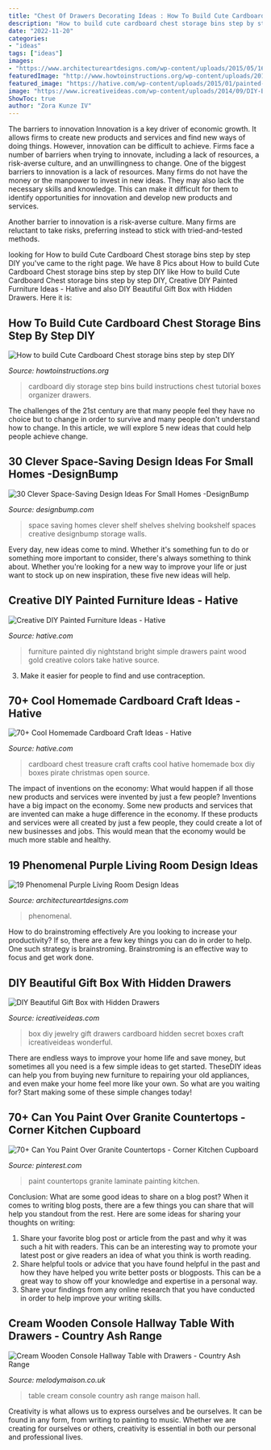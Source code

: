 ```yaml
---
title: "Chest Of Drawers Decorating Ideas : How To Build Cute Cardboard Chest Storage Bins Step By Step Diy"
description: "How to build cute cardboard chest storage bins step by step diy"
date: "2022-11-20"
categories:
- "ideas"
tags: ["ideas"]
images:
- "https://www.architectureartdesigns.com/wp-content/uploads/2015/05/1633.jpg"
featuredImage: "http://www.howtoinstructions.org/wp-content/uploads/2013/10/How-to-build-Cute-Cardboard-Chest-storage-bins-step-by-step-DIY-tutorial-instructions-thumb.jpg"
featured_image: "https://hative.com/wp-content/uploads/2015/01/painted-furniture-ideas/13-painted-furniture-ideas.jpg"
image: "https://www.icreativeideas.com/wp-content/uploads/2014/09/DIY-Beautiful-Gift-Box-with-Hidden-Drawers-7.jpg"
ShowToc: true
author: "Zora Kunze IV"
---
```



The barriers to innovation
Innovation is a key driver of economic growth. It allows firms to create new products and services and find new ways of doing things. However, innovation can be difficult to achieve. Firms face a number of barriers when trying to innovate, including a lack of resources, a risk-averse culture, and an unwillingness to change.
One of the biggest barriers to innovation is a lack of resources. Many firms do not have the money or the manpower to invest in new ideas. They may also lack the necessary skills and knowledge. This can make it difficult for them to identify opportunities for innovation and develop new products and services.

Another barrier to innovation is a risk-averse culture. Many firms are reluctant to take risks, preferring instead to stick with tried-and-tested methods.

	

		
looking for How to build Cute Cardboard Chest storage bins step by step DIY you've came to the right page. We have 8 Pics about How to build Cute Cardboard Chest storage bins step by step DIY like How to build Cute Cardboard Chest storage bins step by step DIY, Creative DIY Painted Furniture Ideas - Hative and also DIY Beautiful Gift Box with Hidden Drawers. Here it is:
		
    
## How To Build Cute Cardboard Chest Storage Bins Step By Step DIY

<img loading=lazy src="http://www.howtoinstructions.org/wp-content/uploads/2013/10/How-to-build-Cute-Cardboard-Chest-storage-bins-step-by-step-DIY-tutorial-instructions-thumb.jpg" onerror="this.onerror=null;this.src='https://tse2.mm.bing.net/th?id=OIP.vHBQTHMfEe5r2GEzh1_yyAHaHa&amp;pid=15.1';" alt="How to build Cute Cardboard Chest storage bins step by step DIY">

_Source: howtoinstructions.org_

>cardboard diy storage step bins build instructions chest tutorial boxes organizer drawers. 

	

The challenges of the 21st century are that many people feel they have no choice but to change in order to survive and many people don't understand how to change. In this article, we will explore 5 new ideas that could help people achieve change.

    
## 30 Clever Space-Saving Design Ideas For Small Homes -DesignBump

<img loading=lazy src="https://designbump.com/wp-content/uploads/2014/09/space-saving-design-ideas-007.jpg" onerror="this.onerror=null;this.src='https://tse3.mm.bing.net/th?id=OIP.9CVghvgbXQm_Tyuw4iVFdgAAAA&amp;pid=15.1';" alt="30 Clever Space-Saving Design Ideas For Small Homes -DesignBump">

_Source: designbump.com_

>space saving homes clever shelf shelves shelving bookshelf spaces creative designbump storage walls. 

	

Every day, new ideas come to mind. Whether it's something fun to do or something more important to consider, there's always something to think about. Whether you're looking for a new way to improve your life or just want to stock up on new inspiration, these five new ideas will help.

    
## Creative DIY Painted Furniture Ideas - Hative

<img loading=lazy src="https://hative.com/wp-content/uploads/2015/01/painted-furniture-ideas/13-painted-furniture-ideas.jpg" onerror="this.onerror=null;this.src='https://tse4.mm.bing.net/th?id=OIP.rAHHyQycYAn_S1H7l4inmwHaLI&amp;pid=15.1';" alt="Creative DIY Painted Furniture Ideas - Hative">

_Source: hative.com_

>furniture painted diy nightstand bright simple drawers paint wood gold creative colors take hative source. 

	

3. Make it easier for people to find and use contraception.

    
## 70+ Cool Homemade Cardboard Craft Ideas - Hative

<img loading=lazy src="https://hative.com/wp-content/uploads/2014/04/cardboard-crafts/1-cardboard-treasure-chest.jpg" onerror="this.onerror=null;this.src='https://tse1.mm.bing.net/th?id=OIP.lZnKs_CCwscwC6OqG8SCRAHaEb&amp;pid=15.1';" alt="70+ Cool Homemade Cardboard Craft Ideas - Hative">

_Source: hative.com_

>cardboard chest treasure craft crafts cool hative homemade box diy boxes pirate christmas open source. 

	

The impact of inventions on the economy: What would happen if all those new products and services were invented by just a few people?
Inventions have a big impact on the economy. Some new products and services that are invented can make a huge difference in the economy. If these products and services were all created by just a few people, they could create a lot of new businesses and jobs. This would mean that the economy would be much more stable and healthy.

    
## 19 Phenomenal Purple Living Room Design Ideas

<img loading=lazy src="https://www.architectureartdesigns.com/wp-content/uploads/2015/05/1633.jpg" onerror="this.onerror=null;this.src='https://tse4.mm.bing.net/th?id=OIP.XLFYrg1JLRhWjA-eYgMSHAHaFj&amp;pid=15.1';" alt="19 Phenomenal Purple Living Room Design Ideas">

_Source: architectureartdesigns.com_

>phenomenal. 

	

How to do brainstroming effectively
Are you looking to increase your productivity? If so, there are a few key things you can do in order to help. One such strategy is brainstroming. Brainstroming is an effective way to focus and get work done.

    
## DIY Beautiful Gift Box With Hidden Drawers

<img loading=lazy src="https://www.icreativeideas.com/wp-content/uploads/2014/09/DIY-Beautiful-Gift-Box-with-Hidden-Drawers-7.jpg" onerror="this.onerror=null;this.src='https://tse4.mm.bing.net/th?id=OIP.yy17AnqOwlDoAqExLwsYEgHaF1&amp;pid=15.1';" alt="DIY Beautiful Gift Box with Hidden Drawers">

_Source: icreativeideas.com_

>box diy jewelry gift drawers cardboard hidden secret boxes craft icreativeideas wonderful. 

	

There are endless ways to improve your home life and save money, but sometimes all you need is a few simple ideas to get started. TheseDIY ideas can help you from buying new furniture to repairing your old appliances, and even make your home feel more like your own. So what are you waiting for? Start making some of these simple changes today!

    
## 70+ Can You Paint Over Granite Countertops - Corner Kitchen Cupboard

<img loading=lazy src="https://i.pinimg.com/736x/36/0b/d3/360bd314aae09d058b74529c41cc5679.jpg" onerror="this.onerror=null;this.src='https://tse4.mm.bing.net/th?id=OIP.cjpxG_XU8Mq47U56aTanhwHaEK&amp;pid=15.1';" alt="70+ Can You Paint Over Granite Countertops - Corner Kitchen Cupboard">

_Source: pinterest.com_

>paint countertops granite laminate painting kitchen. 

	

Conclusion: What are some good ideas to share on a blog post?
When it comes to writing blog posts, there are a few things you can share that will help you standout from the rest. Here are some ideas for sharing your thoughts on writing:
1. Share your favorite blog post or article from the past and why it was such a hit with readers. This can be an interesting way to promote your latest post or give readers an idea of what you think is worth reading. 
2. Share helpful tools or advice that you have found helpful in the past and how they have helped you write better posts or blogposts. This can be a great way to show off your knowledge and expertise in a personal way. 
3. Share your findings from any online research that you have conducted in order to help improve your writing skills.

    
## Cream Wooden Console Hallway Table With Drawers - Country Ash Range

<img loading=lazy src="https://www.melodymaison.co.uk/images/D/cream-3-drawer-console-table-country-ash-range_MM18596-01.jpg" onerror="this.onerror=null;this.src='https://tse1.mm.bing.net/th?id=OIP.ALybFw4Vae9gfpue709q7gHaKj&amp;pid=15.1';" alt="Cream Wooden Console Hallway Table with Drawers - Country Ash Range">

_Source: melodymaison.co.uk_

>table cream console country ash range maison hall. 

	

Creativity is what allows us to express ourselves and be ourselves. It can be found in any form, from writing to painting to music. Whether we are creating for ourselves or others, creativity is essential in both our personal and professional lives.

